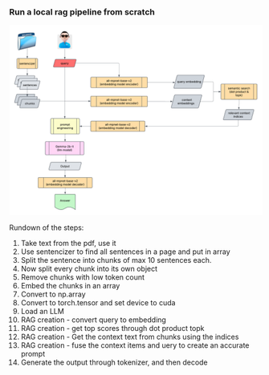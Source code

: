 ### Run a local rag pipeline from scratch

![flow diagram](flow_diagram.png)

Rundown of the steps:

1. Take text from the pdf, use it
2. Use sentencizer to find all sentences in a page and put in array
3. Split the sentence into chunks of max 10 sentences each.
4. Now split every chunk into its own object
5. Remove chunks with low token count
6. Embed the chunks in an array
7. Convert to np.array
8. Convert to torch.tensor and set device to cuda
9. Load an LLM
10. RAG creation - convert query to embedding
11. RAG creation - get top scores through dot product topk
12. RAG creation - Get the context text from chunks using the indices
13. RAG creation - fuse the context items and uery  to create an accurate prompt
14. Generate the output through tokenizer, and then decode
